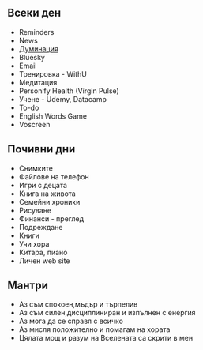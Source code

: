 ## Всеки ден

* Reminders
* News
* [Думинация](https://nauchi.bg/duminaciq)
* Bluesky
* Email
* Тренировка - WithU
* Медитация
* Personify Health (Virgin Pulse)
* Учене - Udemy, Datacamp
* To-do
* English Words Game
* Voscreen 

## Почивни дни

* Снимките
* Файлове на телефон
* Игри с децата
* Книга на живота
* Семейни хроники
* Рисуване
* Финанси - преглед
* Подреждане
* Книги
* Учи хора
* Китара, пиано
* Личен web site

## Мантри

* Аз съм спокоен,мъдър и търпелив
* Аз съм силен,дисциплиниран и изпълнен с енергия 
* Аз мога да се справя с всичко 
* Аз мисля положително и помагам на хората
* Цялата мощ и разум на Вселената са скрити в мен 
 
